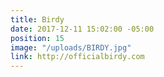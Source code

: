 ```yaml
---
title: Birdy
date: 2017-12-11 15:02:00 -05:00
position: 15
image: "/uploads/BIRDY.jpg"
link: http://officialbirdy.com
---
```


